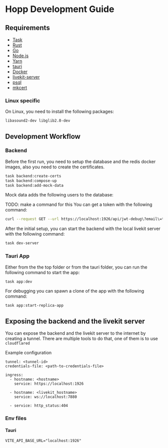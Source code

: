 # Hopp Development Guide

## Requirements

- [Task](https://taskfile.dev/docs/installation)
- [Rust](https://www.rust-lang.org/tools/install)
- [Go](https://go.dev/doc/install)
- [Node.js](https://nodejs.org/en/download/)
- [Yarn](https://yarnpkg.com/getting-started/install)
- [tauri](https://v2.tauri.app/start/prerequisites/)
- [Docker](https://docs.docker.com/get-docker/)
- [livekit-server](https://docs.livekit.io/home/self-hosting/local/)
- [psql](https://www.postgresql.org/docs/current/app-psql.html)
- [mkcert](https://github.com/FiloSottile/mkcert)

### Linux specific

On Linux, you need to install the following packages:

```bash
libasound2-dev libglib2.0-dev
```

## Development Workflow

### Backend

Before the first run, you need to setup the database and the redis docker images, also you need to create the certificates.

```bash
task backend:create-certs
task backend:compose-up
task backend:add-mock-data
```

Mock data adds the following users to the database:

TODO: make a command for this
You can get a token with the following command:

```bash
curl --request GET --url https://localhost:1926/api/jwt-debug\?email\=test@test.com
```

After the initial setup, you can start the backend with the local livekit server with the following command:

```bash
task dev-server
```

### Tauri App

Either from the the top folder or from the tauri folder, you can run the following command to start the app:

```bash
task app:dev
```

For debugging you can spawn a clone of the app with the following command:

```bash
task app:start-replica-app
```

## Exposing the backend and the livekit server

You can expose the backend and the livekit server to the internet by creating a tunnel. There are
multiple tools to do that, one of them is to use `cloudflared`

Example configuration
```
tunnel: <tunnel-id>
credentials-file: <path-to-credentials-file>

ingress:
  - hostname: <hostname>
    service: https://localhost:1926

  - hostname: <livekit_hostname>
    service: ws://localhost:7880

  - service: http_status:404
```

### Env files

#### Tauri
```.env
VITE_API_BASE_URL="localhost:1926"
```
